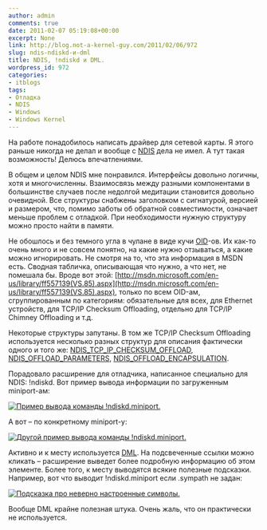 ```yaml
---
author: admin
comments: true
date: 2011-02-07 05:19:08+00:00
excerpt: None
link: http://blog.not-a-kernel-guy.com/2011/02/06/972
slug: ndis-ndiskd-и-dml
title: NDIS, !ndiskd и DML.
wordpress_id: 972
categories:
- itblogs
tags:
- Отладка
- NDIS
- Windows
- Windows Kernel
---
```


На работе понадобилось написать драйвер для сетевой карты. Я этого раньше никогда не делал и вообще с [NDIS](http://msdn.microsoft.com/en-us/library/ms817945.aspx) дела не имел. А тут такая возможность! Делюсь впечатлениями.

В общем и целом NDIS мне понравился. Интерфейсы довольно логичны, хотя и многочисленны. Взаимосвязь между разными компонентами в большинстве случаев после недолгой медитации становится довольно очевидной. Все структуры снабжены заголовком с сигнатурой, версией и размером, что, помимо заботы об обратной совместимости, означает меньше проблем с отладкой. При необходимости нужную структуру можно просто найти в памяти.

Не обошлось и без темного угла в чулане в виде кучи [OID](http://msdn.microsoft.com/en-us/library/ff566713(v=vs.85).aspx)-ов. Их как-то очень много и не совсем понятно, на какие нужно отзываться, а какие можно игнорировать. Не смотря на то, что эта информация в MSDN есть. Сводная табличка, описывающая что нужно, а что нет, не помешала бы. Вроде вот этой: [http://msdn.microsoft.com/en-us/library/ff557139(VS.85).aspx](http://msdn.microsoft.com/en-us/library/ff557139(VS.85).aspx), только по всем OID-ам, сгруппированным по категориям: обязательные для всех, для Ethernet устройств, для TCP/IP Checksum Offloading, отдельно для TCP/IP Chimney Offloading и т.д.

Некоторые структуры запутаны. В том же TCP/IP Checksum Offloading используется несколько разных структур для описания фактически одного и того же: [NDIS_TCP_IP_CHECKSUM_OFFLOAD](http://msdn.microsoft.com/en-us/library/ff567878(VS.85).aspx), [NDIS_OFFLOAD_PARAMETERS](http://msdn.microsoft.com/en-us/library/ff566706(VS.85).aspx), [NDIS_OFFLOAD_ENCAPSULATION](http://msdn.microsoft.com/en-us/library/ff566702(VS.85).aspx).

Порадовало расширение для отладчика, написанное специально для NDIS: !ndiskd. Вот пример вывода информации по загруженным miniport-ам:

[![Пример вывода команды !ndiskd.miniport.](http://blog.not-a-kernel-guy.com/wp-content/uploads/2011/02/ndiskd_miniport.png)](http://blog.not-a-kernel-guy.com/wp-content/uploads/2011/02/ndiskd_miniport.png)

А вот – по конкретному miniport-у:

[![Другой пример вывода команды !ndiskd.miniport.](http://blog.not-a-kernel-guy.com/wp-content/uploads/2011/02/ndiskd_miniport2.png)](http://blog.not-a-kernel-guy.com/wp-content/uploads/2011/02/ndiskd_miniport2.png)

Активно и к месту используется [DML](http://windbg.info/doc/1-common-cmds.html#5_dml). На подсвеченные ссылки можно кликать – расширение выведет более подробную информацию об этом элементе. Более того, к месту выводятся всякие полезные подсказки. Например, вот что выводит !ndiskd.miniport если .sympath не задан:

[![Подсказка про неверно настроенные символы.](http://blog.not-a-kernel-guy.com/wp-content/uploads/2011/02/ndiskd_no_symbols.png)](http://blog.not-a-kernel-guy.com/wp-content/uploads/2011/02/ndiskd_no_symbols.png)

Вообще DML крайне полезная штука. Очень жаль, что он практически не используется.
